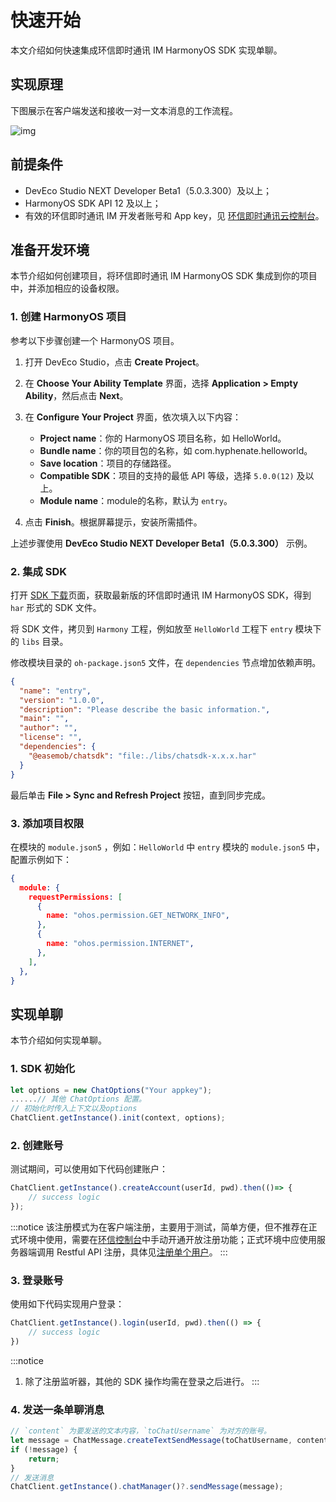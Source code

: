 # 快速开始

<Toc />

本文介绍如何快速集成环信即时通讯 IM HarmonyOS SDK 实现单聊。


## 实现原理

下图展示在客户端发送和接收一对一文本消息的工作流程。

![img](@static/images/android/sendandreceivemsg.png)

## 前提条件

- DevEco Studio NEXT Developer Beta1（5.0.3.300）及以上；
- HarmonyOS SDK API 12 及以上；
- 有效的环信即时通讯 IM 开发者账号和 App key，见 [环信即时通讯云控制台](https://console.easemob.com/user/login)。

## 准备开发环境

本节介绍如何创建项目，将环信即时通讯 IM HarmonyOS SDK 集成到你的项目中，并添加相应的设备权限。

### 1. 创建 HarmonyOS 项目

参考以下步骤创建一个 HarmonyOS 项目。

1. 打开 DevEco Studio，点击 **Create Project**。
2. 在 **Choose Your Ability Template** 界面，选择 **Application > Empty Ability**，然后点击 **Next**。
3. 在 **Configure Your Project** 界面，依次填入以下内容：
   - **Project name**：你的 HarmonyOS 项目名称，如 HelloWorld。
   - **Bundle name**：你的项目包的名称，如 com.hyphenate.helloworld。
   - **Save location**：项目的存储路径。
   - **Compatible SDK**：项目的支持的最低 API 等级，选择 `5.0.0(12)` 及以上。
   - **Module name**：module的名称，默认为 `entry`。

4. 点击 **Finish**。根据屏幕提示，安装所需插件。

上述步骤使用 **DevEco Studio NEXT Developer Beta1（5.0.3.300）** 示例。

### 2. 集成 SDK

打开 [SDK 下载](https://www.easemob.com/download/im)页面，获取最新版的环信即时通讯 IM HarmonyOS SDK，得到 `har` 形式的 SDK 文件。

将 SDK 文件，拷贝到 `Harmony` 工程，例如放至 `HelloWorld` 工程下 `entry` 模块下的 `libs` 目录。

修改模块目录的 `oh-package.json5` 文件，在 `dependencies` 节点增加依赖声明。

```json
{
  "name": "entry",
  "version": "1.0.0",
  "description": "Please describe the basic information.",
  "main": "",
  "author": "",
  "license": "",
  "dependencies": {
    "@easemob/chatsdk": "file:./libs/chatsdk-x.x.x.har"
  }
}
```
最后单击 **File > Sync and Refresh Project** 按钮，直到同步完成。

### 3. 添加项目权限

在模块的 `module.json5` ，例如：`HelloWorld` 中 `entry` 模块的 `module.json5` 中，配置示例如下：

```json
{
  module: {
    requestPermissions: [
      {
        name: "ohos.permission.GET_NETWORK_INFO",
      },
      {
        name: "ohos.permission.INTERNET",
      },
    ],
  },
}
```

## 实现单聊

本节介绍如何实现单聊。

### 1. SDK 初始化

```TypeScript
let options = new ChatOptions("Your appkey");
......// 其他 ChatOptions 配置。
// 初始化时传入上下文以及options
ChatClient.getInstance().init(context, options);
```

### 2. 创建账号

测试期间，可以使用如下代码创建账户：

```TypeScript
ChatClient.getInstance().createAccount(userId, pwd).then(()=> {
    // success logic
});
```

:::notice
该注册模式为在客户端注册，主要用于测试，简单方便，但不推荐在正式环境中使用，需要在[环信控制台](https://console.easemob.com/user/login)中手动开通开放注册功能；正式环境中应使用服务器端调用 Restful API 注册，具体见[注册单个用户](/document/server-side/account_system.html#开放注册单个用户)。
:::

### 3. 登录账号

使用如下代码实现用户登录：

```TypeScript
ChatClient.getInstance().login(userId, pwd).then(() => {
    // success logic        
})
```

:::notice
1. 除了注册监听器，其他的 SDK 操作均需在登录之后进行。
:::

### 4. 发送一条单聊消息

```TypeScript
// `content` 为要发送的文本内容，`toChatUsername` 为对方的账号。
let message = ChatMessage.createTextSendMessage(toChatUsername, content);
if (!message) {
    return;
}
// 发送消息
ChatClient.getInstance().chatManager()?.sendMessage(message);
```
